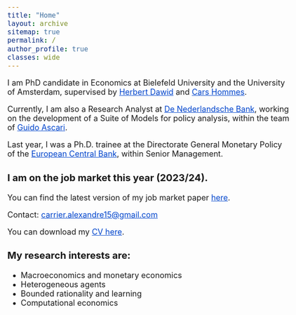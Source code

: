 ```yaml
---
title: "Home"
layout: archive
sitemap: true
permalink: /
author_profile: true
classes: wide
---
```

<style>
  body {
    font-size: 18px; /* Adjust body font size as needed */
  }
  h1, h2, h3, h4, h5, h6 {
    font-size: 22px; /* Adjust heading font sizes as needed */
  }
  .author__avatar {
    width: 100px; /* Adjust avatar size as needed */
    height: 100px; /* Adjust avatar size as needed */
  }
  a {
    color: #0044cc; /* This is a deeper blue color; adjust the hex value as needed */
  }

  a:hover {
    color: #003399; /* This is even darker for when you hover over the link; adjust as needed */
  }
</style>


<!-- <p style="text-align: justify">-->
I am PhD candidate in Economics at Bielefeld University and the University of Amsterdam, supervised by [Herbert Dawid](https://www.uni-bielefeld.de/fakultaeten/wirtschaftswissenschaften/lehrbereiche/etace/team/herbert-dawid/) and [Cars Hommes](https://www.uva.nl/en/profile/h/o/c.h.hommes/c.h.hommes.html).

Currently, I am also a Research Analyst at [De Nederlandsche Bank](https://www.dnb.nl/en/), working on the development of a Suite of Models for policy analysis, within the team of [Guido Ascari](https://sites.google.com/site/guidoascari/home?authuser=0).

Last year, I was a Ph.D. trainee at the Directorate General Monetary Policy of the [European Central Bank](https://www.ecb.europa.eu/home/html/index.en.html), within Senior Management.

<!--</p> -->

### I am on the job market this year (2023/24). 
You can find the latest version of my job market paper [here](/assets/Carrier_JMP_2023.pdf).




Contact: carrier.alexandre15@gmail.com

You can download my [CV here](/assets/CV_Alexandre_Carrier_Nov2023.pdf).

<!-- <p style="text-align: justify">
My research is driven towards characterizing, quantifying, and, ultimately, predicting natural phenomena by way of mathematical modelling.
Within this purview, numerical methods are indispensable.
Indeed, they <em>must</em> be used in order to make informed decisions and reach reliable conclusions when facing contemporary problems in science and engineering.
By employing mathematical tools from functional analysis, topology, differential geometry, and numerical linear algebra, the intent of my research is to develop the most accurate and practical numerical methods for modern scientific and engineering purposes.
</p> -->



### My research interests are:
- Macroeconomics and monetary economics
- Heterogeneous agents
- Bounded rationality and learning
- Computational economics
